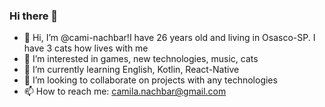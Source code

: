 ### Hi there 👋




- 👋 Hi, I’m @cami-nachbar!I have 26 years old and living in Osasco-SP. I have 3 cats how lives with me 
- 👀 I’m interested in games, new technologies, music, cats
- 🌱 I’m currently learning English, Kotlin, React-Native
- 💞️ I’m looking to collaborate on projects with any technologies
- 📫 How to reach me: camila.nachbar@gmail.com
